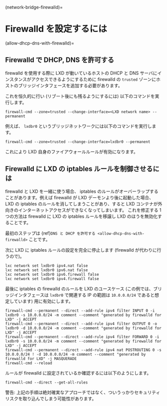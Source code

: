 (network-bridge-firewalld)=
# Firewalld を設定するには

(allow-dhcp-dns-with-firewalld)=
## Firewalld で DHCP, DNS を許可する

firewalld を使用する際に LXD が動いているホストの DHCP と DNS サーバにインスタンスがアクセスできるようにするために
firewalld の `trusted` ゾーンにホストのブリッジインタフェースを追加する必要があります。

これを恒久的に行い (リブート後にも残るようにするには) 以下のコマンドを実行します。

```
firewall-cmd --zone=trusted --change-interface=<LXD network name> --permanent
```

例えば、 `lxdbr0` というブリッジネットワークには以下のコマンドを実行します。

```
firewall-cmd --zone=trusted --change-interface=lxdbr0 --permanent
```

これにより LXD 自身のファイアウォールルールが有効になります。


## Firewalld に LXD の iptables ルールを制御させるには

firewalld と LXD を一緒に使う場合、 iptables のルールがオーバーラップすることがあります。例えば firewalld が LXD デーモンより後に起動した場合、 LXD の iptables のルールを消してしまうことがあり、すると LXD コンテナが外向きのインターネットアクセスができなくなってしまいます。
これを修正する 1 つの方法は firewalld に LXD の iptables ルールを移譲し LXD のほうを無効化することです。

最初のステップは {ref}`DNS と DHCP を許可する <allow-dhcp-dns-with-firewalld>` ことです。

次に LXD に iptables ルールの設定を完全に停止します (firewalld が代わりに行うので)。
```
lxc network set lxdbr0 ipv4.nat false
lxc network set lxdbr0 ipv6.nat false
lxc network set lxdbr0 ipv6.firewall false
lxc network set lxdbr0 ipv4.firewall false
```

最後に iptables の firewalld のルールを LXD のユースケース (この例では、ブリッジインタフェースは `lxdbr0` で関連する IP の範囲は `10.0.0.0/24` であると想定しています) 用に有効にします。
```
firewall-cmd --permanent --direct --add-rule ipv4 filter INPUT 0 -i lxdbr0 -s 10.0.0.0/24 -m comment --comment "generated by firewalld for LXD" -j ACCEPT
firewall-cmd --permanent --direct --add-rule ipv4 filter OUTPUT 0 -o lxdbr0 -d 10.0.0.0/24 -m comment --comment "generated by firewalld for LXD" -j ACCEPT
firewall-cmd --permanent --direct --add-rule ipv4 filter FORWARD 0 -i lxdbr0 -s 10.0.0.0/24 -m comment --comment "generated by firewalld for LXD" -j ACCEPT
firewall-cmd --permanent --direct --add-rule ipv4 nat POSTROUTING 0 -s 10.0.0.0/24 ! -d 10.0.0.0/24 -m comment --comment "generated by firewalld for LXD" -j MASQUERADE
firewall-cmd --reload
```
ルールが firewalld に設定されているか確認するには以下のようにします。
```
firewall-cmd --direct --get-all-rules
```

警告: 上記の手順は絶対確実なアプローチではなく、ついうっかりセキュリティリスクを取り込んでしまう可能性があります。
